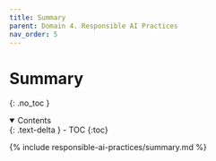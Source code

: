 ```yaml
---
title: Summary
parent: Domain 4. Responsible AI Practices
nav_order: 5
---
```


# Summary
{: .no_toc }

<details open markdown="block">
  <summary>
    Contents
  </summary>
  {: .text-delta }
- TOC
{:toc}
</details>

{% include responsible-ai-practices/summary.md %}
